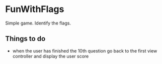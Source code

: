 FunWithFlags
============

Simple game. Identify the flags.

Things to do
------------
* when the user has finished the 10th question go back to the first view controller and display the user score